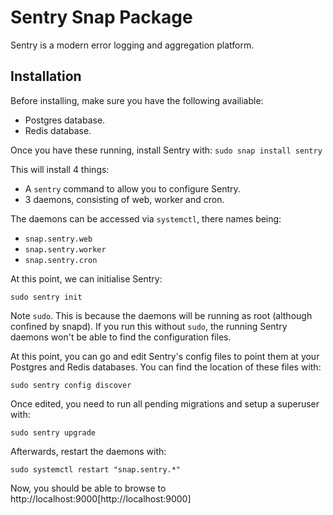 Sentry Snap Package
===================
Sentry is a modern error logging and aggregation platform.

Installation
------------
Before installing, make sure you have the following availiable:

* Postgres database.
* Redis database.

Once you have these running, install Sentry with:
`sudo snap install sentry`

This will install 4 things:

* A `sentry` command to allow you to configure Sentry.
* 3 daemons, consisting of web, worker and cron.

The daemons can be accessed via `systemctl`, there names being:

* `snap.sentry.web`
* `snap.sentry.worker`
* `snap.sentry.cron`

At this point, we can initialise Sentry:

`sudo sentry init`

Note `sudo`.  This is because the daemons will be running as root (although confined by snapd).  If you run this without `sudo`, the running Sentry daemons won't be able to find the configuration files.

At this point, you can go and edit Sentry's config files to point them at your Postgres and Redis databases.  You can find the location of these files with:

`sudo sentry config discover`

Once edited, you need to run all pending migrations and setup a superuser with:

`sudo sentry upgrade`

Afterwards, restart the daemons with:

`sudo systemctl restart "snap.sentry.*"`

Now, you should be able to browse to http://localhost:9000[http://localhost:9000]
